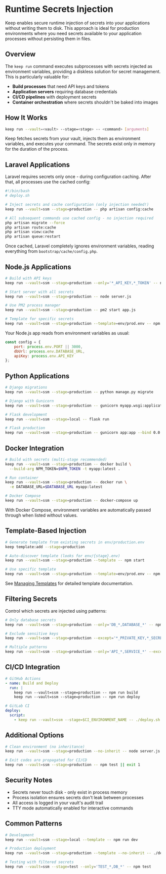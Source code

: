 # Runtime Secrets Injection

Keep enables secure runtime injection of secrets into your applications without writing them to disk. This approach is ideal for production environments where you need secrets available to your application processes without persisting them in files.

## Overview

The `keep run` command executes subprocesses with secrets injected as environment variables, providing a diskless solution for secret management. This is particularly valuable for:

- **Build processes** that need API keys and tokens
- **Application servers** requiring database credentials
- **CI/CD pipelines** with deployment secrets
- **Container orchestration** where secrets shouldn't be baked into images

## How It Works

```bash
keep run --vault=<vault> --stage=<stage> -- <command> [arguments]
```

Keep fetches secrets from your vault, injects them as environment variables, and executes your command. The secrets exist only in memory for the duration of the process.

## Laravel Applications

Laravel requires secrets only once - during configuration caching. After that, all processes use the cached config:

```bash
#!/bin/bash
# deploy.sh

# Inject secrets and cache configuration (only injection needed!)
keep run --vault=ssm --stage=production -- php artisan config:cache

# All subsequent commands use cached config - no injection required
php artisan migrate --force
php artisan route:cache
php artisan view:cache
php artisan queue:restart
```

Once cached, Laravel completely ignores environment variables, reading everything from `bootstrap/cache/config.php`.

## Node.js Applications

```bash
# Build with API keys
keep run --vault=ssm --stage=production --only='*_API_KEY,*_TOKEN' -- npm run build

# Start server with all secrets
keep run --vault=ssm --stage=production -- node server.js

# Use PM2 process manager
keep run --vault=ssm --stage=production -- pm2 start app.js

# Template for specific secrets
keep run --vault=ssm --stage=production --template=env/prod.env -- npm start
```

Your Node.js app reads from environment variables as usual:

```javascript
const config = {
    port: process.env.PORT || 3000,
    dbUrl: process.env.DATABASE_URL,
    apiKey: process.env.API_KEY
};
```

## Python Applications

```bash
# Django migrations
keep run --vault=ssm --stage=production -- python manage.py migrate

# Django with Gunicorn
keep run --vault=ssm --stage=production -- gunicorn myapp.wsgi:application

# Flask development
keep run --vault=ssm --stage=local -- flask run

# Flask production
keep run --vault=ssm --stage=production -- gunicorn app:app --bind 0.0.0.0:8000
```

## Docker Integration

```bash
# Build with secrets (multi-stage recommended)
keep run --vault=ssm --stage=production -- docker build \
  --build-arg NPM_TOKEN=$NPM_TOKEN -t myapp:latest .

# Run container
keep run --vault=ssm --stage=production -- docker run \
  -e DATABASE_URL=$DATABASE_URL myapp:latest

# Docker Compose
keep run --vault=ssm --stage=production -- docker-compose up
```

With Docker Compose, environment variables are automatically passed through when listed without values.

## Template-Based Injection

```bash
# Generate template from existing secrets in env/production.env
keep template:add --stage=production

# Auto-discover template (looks for env/{stage}.env)
keep run --vault=ssm --stage=production --template -- npm start

# Use specific template
keep run --vault=ssm --stage=production --template=env/prod.env -- npm start
```

See [Managing Templates](./templates.md) for detailed template documentation.

## Filtering Secrets

Control which secrets are injected using patterns:

```bash
# Only database secrets
keep run --vault=ssm --stage=production --only='DB_*,DATABASE_*' -- npm run migrate

# Exclude sensitive keys
keep run --vault=ssm --stage=production --except='*_PRIVATE_KEY,*_SECRET' -- npm run build

# Multiple patterns
keep run --vault=ssm --stage=production --only='API_*,SERVICE_*' --except='*_TEST' -- npm start
```

## CI/CD Integration

```yaml
# GitHub Actions
- name: Build and Deploy
  run: |
    keep run --vault=ssm --stage=production -- npm run build
    keep run --vault=ssm --stage=production -- npm run deploy

# GitLab CI
deploy:
  script:
    - keep run --vault=ssm --stage=$CI_ENVIRONMENT_NAME -- ./deploy.sh
```

## Additional Options

```bash
# Clean environment (no inheritance)
keep run --vault=ssm --stage=production --no-inherit -- node server.js

# Exit codes are propagated for CI/CD
keep run --vault=ssm --stage=production -- npm test || exit 1
```

## Security Notes

- Secrets never touch disk - only exist in process memory
- Process isolation ensures secrets don't leak between processes
- All access is logged in your vault's audit trail
- TTY mode automatically enabled for interactive commands

## Common Patterns

```bash
# Development
keep run --vault=ssm --stage=local --template -- npm run dev

# Production deployment
keep run --vault=ssm --stage=production --template --no-inherit -- ./deploy.sh

# Testing with filtered secrets
keep run --vault=ssm --stage=test --only='TEST_*,DB_*' -- npm test
```